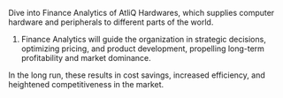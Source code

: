 Dive into Finance Analytics of AtliQ Hardwares, which supplies computer hardware and peripherals to different parts of the world.

1. Finance Analytics will guide the organization in strategic decisions, optimizing pricing, and product development, propelling long-term profitability and market dominance.

In the long run, these results in cost savings, increased efficiency, and heightened competitiveness in the market.

